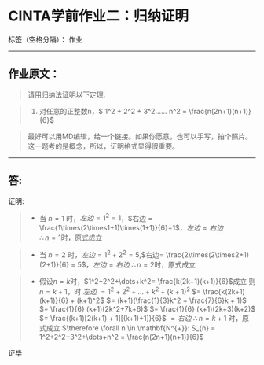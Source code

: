 ﻿# CINTA学前作业二：归纳证明

标签（空格分隔）： 作业

---
## 作业原文：
> 请用归纳法证明以下定理:  

> 1.  对任意的正整数n，$ 1^2 + 2^2 + 3^2...... n^2 = \frac{n(2n+1)(n+1)}{6}$  

> 最好可以用MD编辑，给一个链接。如果你愿意，也可以手写，拍个照片。这一题考的是概念，所以，证明格式显得很重要。

---

## 答:  
证明:
>- 当 $n = 1$ 时，$左边 = 1^2 = 1$，$右边 = \frac{1\times(2\times1+1)\times(1+1)}{6}=1$，$左边=右边$  
$\therefore n=1$时，原式成立

>- 当 $n=2$ 时，$左边=1^2+2^2=5$,$右边= \frac{2\times(2\times2+1)(2+1)}{6} = 5$，$左边=右边$
$\therefore n=2$时，原式成立

>- 假设$n=k$时，$1^2+2^2+\dots+k^2= \frac{k(2k+1)(k+1)}{6}$成立
则$n=k+1$，时
$左边$
$= 1^2+2^2+\dots+k^2+(k+1)^2$
$= \frac{k(2k+1)(k+1)}{6} + (k+1)^2$
$= (k+1)(\frac{1}{3}k^2 + \frac{7}{6}k + 1)$
$= \frac{1}{6} (k+1)(2k^2+7k+6)$
$= \frac{1}{6} (k+1)(2k+3)(k+2)$
$= \frac{(k+1)[2(k+1) + 1][(k+1)+1]}{6}$
$= 右边$
$\therefore n=k+1$ 时，原式成立
$\therefore \forall n \in \mathbf{N^{+}}: S_{n} = 1^2+2^2+3^2+\dots+n^2 = \frac{n(2n+1)(n+1)}{6}$  

证毕